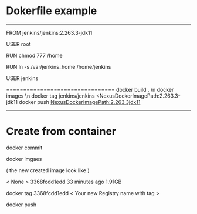 # Dokerfile example #
***
FROM jenkins/jenkins:2.263.3-jdk11

USER root

RUN chmod 777 /home

RUN ln -s /var/jenkins_home /home/jenkins

USER jenkins


================================
docker build . \n
docker images \n
docker tag jenkins/jenkins  <NexusDockerImagePath:2.263.3-jdk11
docker push  <NexusDockerImagePath:2.263.3jdk11>
  ***


# Create from container

docker commit <Vontainer name >
 
 docker imgaes 
 
 ( the new created image look like ) 
 
< None >   <none>     3368fcdd1edd   33 minutes ago   1.91GB
 
 docker tag 3368fcdd1edd < Your new Registry name with tag >
 
 docker push 
 
